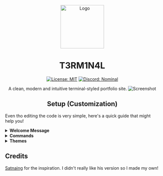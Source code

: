 <div align="center"> <a href="https://github.com/c1bles/T3RM1N4L">
    <img src="https://files.catbox.moe/olp5ut.png" alt="Logo" height="142px" width="142px" />
</a>

# T3RM1N4L
[![License: MIT](https://img.shields.io/github/license/c1bles/T3RM1N4L?labelColor=27303D&color=0877d2)](/LICENSE)
[![Discord: Nominal](https://img.shields.io/discord/1363085866670751854.svg?label=&labelColor=6A7EC2&color=7389D8&logo=discord&logoColor=FFFFFF)](https://discordid.netlify.app/?id=770202003572785162)

A clean, modern and intuitive terminal-styled portfolio site. 
![Screenshot](https://files.catbox.moe/lddnnn.png) </div> <div align="center">

## Setup (Customization) </div>

Even tho editing the code is very simple, here's a quick guide that might help you!

<details closed="">
    <summary><b>Welcome Message</b></summary>

To customize, most of the things are in `script.js`, including the welcome message.

First, head over to line 83.

<img width="357" height="118" alt="{EB897C91-1CD8-4B7C-A908-89C58E6CFC94}" src="https://github.com/user-attachments/assets/75391132-65ce-471a-ade0-d9937d59ac61" />

There, you'll find the message in pure text. Just edit it to your liking, as simple as that.

</details>

<details closed="">
    <summary><b>Commands</b></summary>

For this one, we're still in `script.js`.

You'll find the commands at the top.

The 1st line of the bit of code should be the command name, while the rest is the output.

Here's an example of how a command should look like:

```
repo: `
Repository link: https://github.com/c1bles/T3RM1N4L/
```
> Don't forget to add your newly made command to the `help` one, _unless you want to make it a secretttt..._

</details>

<details closed="">
    <summary><b>Themes</b></summary>

For the themes, we need to go venture out into the `styles.css` file.

This one is really straightforward, as you just need to change the hex values.

<img width="363" height="427" alt="{CA22ECB5-851C-4400-9795-19CBAA70C2DD}" src="https://github.com/user-attachments/assets/e6a1dc1e-ac72-435a-a2f6-2176ac7387ba" />

</details>

## Credits </div>

[Satnaing](https://github.com/satnaing) for the inspiration. I didn't really like his version so I made my own!

